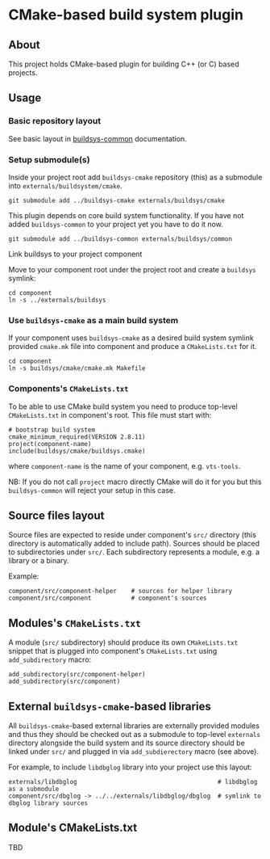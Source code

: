 # CMake-based build system plugin

## About

This project holds CMake-based plugin for building C++ (or C) based projects.

## Usage

### Basic repository layout

See basic layout in [buildsys-common](https://github.com/Melown/buildsys-common/blob/master/README.md#basic-layout-of-project-that-uses-buildsys--machinery) documentation.

### Setup submodule(s)

Inside your project root add `buildsys-cmake` repository (this) as a submodule into `externals/buildsystem/cmake`.

```
git submodule add ../buildsys-cmake externals/buildsys/cmake
```

This plugin depends on core build system functionality. If you have not added `buildsys-common` to your project yet you have to do it now.

```
git submodule add ../buildsys-common externals/buildsys/common
```

Link buildsys to your project component

Move to your component root under the project root and create a `buildsys` symlink:

```
cd component
ln -s ../externals/buildsys
```

### Use `buildsys-cmake` as a main build system

If your component uses `buildsys-cmake` as a desired build system symlink provided `cmake.mk` file into component and produce a `CMakeLists.txt` for it.

```
cd component
ln -s buildsys/cmake/cmake.mk Makefile
```

### Components's `CMakeLists.txt`

To be able to use CMake build system you need to produce top-level `CMakeLists.txt` in component's root. This file must start with:

```
# bootstrap build system
cmake_minimum_required(VERSION 2.8.11)
project(component-name)
include(buildsys/cmake/buildsys.cmake)
```

where `component-name` is the name of your component, e.g. `vts-tools`.

NB: If you do not call `project` macro directly CMake will do it for you but this `buildsys-common` will reject your setup in this case.

## Source files layout

Source files are expected to reside under component's `src/` directory (this directory is automatically added to include path). Sources should be placed to subdirectories under `src/`. Each subdirectory represents a module, e.g. a library or a binary.

Example:

```
component/src/component-helper    # sources for helper library
component/src/component           # component's sources
```

## Modules's `CMakeLists.txt`

A module (`src/` subdirectory) should produce its own `CMakeLists.txt` snippet that is plugged into component's `CMakeLists.txt` using `add_subdirectory` macro:

```
add_subdirectory(src/component-helper)
add_subdirectory(src/component)
```

## External `buildsys-cmake`-based libraries

All `buildsys-cmake`-based external libraries are externally provided modules and thus they should be checked out as a submodule to top-level `externals` directory alongside the build system and its source directory should be linked under `src/` and plugged in via `add_subdierectory` macro (see above).

For example, to include `libdbglog` library into your project use this layout:

```
externals/libdbglog                                       # libdbglog as a submodule
component/src/dbglog -> ../../externals/libdbglog/dbglog  # symlink to dbglog library sources
```

## Module's CMakeLists.txt

TBD
